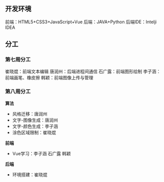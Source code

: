 ## 开发环境
前端：HTML5+CSS3+JavaScript+Vue
后端：JAVA+Python
后端IDE：Intelji IDEA

## 分工
### 第七周分工
崔晓焜：前端文本编辑
唐润州：后端进程间通信
石广露：前端图形绘制
李子涵：前端画笔、橡皮擦
韩颖：前端图像上传与管理

### 第八周分工

**算法**

+ 风格迁移：唐润州
+ 文字-图像生成：唐润州
+ 文字-颜色生成：李子涵
+ 涂色区域限制：崔晓焜

**前端**

+ Vue学习：李子涵 石广露 韩颖

**后端**

+ 环境搭建：崔晓焜



